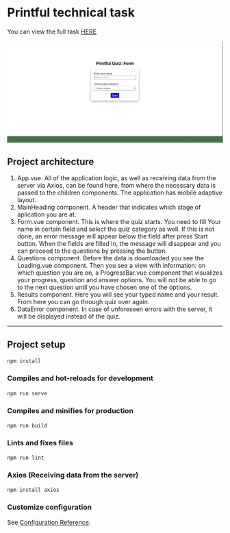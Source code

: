 # Printful technical task

You can view the full task [HERE](src/assets/project/Front-end_Developer_Technical_task.pdf)

![Project GIF](src/assets/images/projectRecord.gif)

## Project architecture

1. App.vue. All of the application logic, as well as receiving data from the server via Axios, can be found here, from where the necessary data is passed to the children components. The application has mobile adaptive layout.
2. MainHeading component. A header that indicates which stage of aplication you are at.
3. Form.vue component. This is where the quiz starts. You need to fill Your name in certain field and select the quiz category as well. If this is not done, an error message will appear below the field after press Start button. When the fields are filled in, the message will disappear and you can proceed to the questions by pressing the button.
4. Questions component. Before the data is downloaded you see the Loading.vue component. Then you see a view with information: on which question you are on, a ProgressBar.vue component that visualizes your progress, question and answer options. You will not be able to go to the next question until you have chosen one of the options.
5. Results component. Here you will see your typed name and your result. From here you can go through quiz over again.
6. DataError component. In case of unforeseen errors with the server, it will be displayed instead of the quiz.

---

## Project setup

```
npm install
```

### Compiles and hot-reloads for development

```
npm run serve
```

### Compiles and minifies for production

```
npm run build
```

### Lints and fixes files

```
npm run lint
```

### Axios (Receiving data from the server)

```
npm install axios
```

### Customize configuration

See [Configuration Reference](https://cli.vuejs.org/config/).
